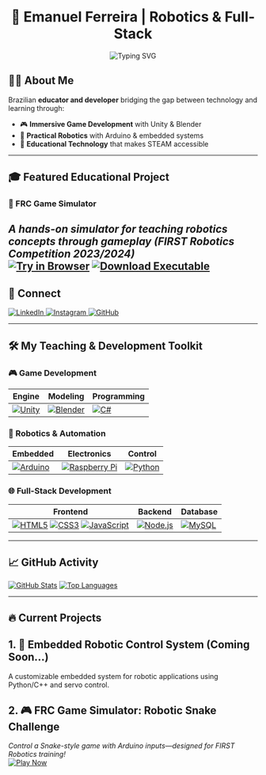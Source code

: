 <h1 align="center"> 🚀 Emanuel Ferreira | Robotics & Full-Stack </h1>

<p align="center">
  <img src="https://readme-typing-svg.herokuapp.com?font=Fira+Code&pause=1000&color=22D3EE&center=true&width=435&lines=Robotics+Developer;Game+Creator;Automation+Enthusiast" alt="Typing SVG">
</p>

## 👨‍🔬 About Me
Brazilian **educator and developer** bridging the gap between technology and learning through:
- 🎮 **Immersive Game Development** with Unity & Blender
- 🤖 **Practical Robotics** with Arduino & embedded systems
- 🏫 **Educational Technology** that makes STEAM accessible
---

## 🎓 Featured Educational Project

### 🤖 FRC Game Simulator
*A hands-on simulator for teaching robotics concepts through gameplay (FIRST Robotics Competition 2023/2024)*  
[![Try in Browser](https://img.shields.io/badge/Web_Build-Playable_Now-2ea44f?style=for-the-badge&logo=unity)](https://emanuelfv.itch.io/frc-game-simulator)
[![Download Executable](https://img.shields.io/badge/Windows-Local_Version-0078D6?style=for-the-badge&logo=windows)](https://github.com/E-manuelfv/FRC-Simulator/releases)
---

## 🔗 Connect  
<p align="left">
  <a href="https://linkedin.com/in/emanuel-ferreira" target="_blank">
    <img src="https://img.shields.io/badge/LinkedIn-0077B5?style=for-the-badge&logo=linkedin&logoColor=white" alt="LinkedIn"/>
  </a>
  <a href="https://instagram.com/e.manuelfv" target="_blank">
    <img src="https://img.shields.io/badge/Instagram-E4405F?style=for-the-badge&logo=instagram&logoColor=white" alt="Instagram"/>
  </a>
  <a href="https://github.com/E-manuelfv" target="_blank">
    <img src="https://img.shields.io/badge/GitHub-100000?style=for-the-badge&logo=github&logoColor=white" alt="GitHub"/>
  </a>
</p>

---

## 🛠️ My Teaching & Development Toolkit

### 🎮 Game Development
| Engine | Modeling | Programming |
|--------|----------|-------------|
| [![Unity](https://skillicons.dev/icons?i=unity)](https://unity.com) | [![Blender](https://skillicons.dev/icons?i=blender)](https://blender.org) | [![C#](https://skillicons.dev/icons?i=cs)](https://docs.microsoft.com/en-us/dotnet/csharp/) |

### 🤖 Robotics & Automation
| Embedded | Electronics | Control |
|----------|-------------|---------|
| [![Arduino](https://skillicons.dev/icons?i=arduino)](https://arduino.cc) | [![Raspberry Pi](https://skillicons.dev/icons?i=raspberrypi)](https://raspberrypi.org) | [![Python](https://skillicons.dev/icons?i=python)](https://python.org) |

### 🌐 Full-Stack Development
| Frontend | Backend | Database |
|----------|---------|----------|
| [![HTML5](https://skillicons.dev/icons?i=html)](https://developer.mozilla.org/en-US/docs/Web/HTML) [![CSS3](https://skillicons.dev/icons?i=css)](https://developer.mozilla.org/en-US/docs/Web/CSS) [![JavaScript](https://skillicons.dev/icons?i=js)](https://javascript.com) | [![Node.js](https://skillicons.dev/icons?i=nodejs)](https://nodejs.org) | [![MySQL](https://skillicons.dev/icons?i=mysql)](https://mysql.com) |

---

## 📈 GitHub Activity

[![GitHub Stats](https://github-readme-stats.vercel.app/api?username=E-manuelfv&show_icons=true&theme=gruvbox&hide_border=true)](https://github.com/E-manuelfv)
[![Top Languages](https://github-readme-stats.vercel.app/api/top-langs/?username=E-manuelfv&layout=compact&theme=gruvbox&hide_border=true)](https://github.com/E-manuelfv)

---

## 🔥 Current Projects  
## 1. 🤖 Embedded Robotic Control System (Coming Soon...)
A customizable embedded system for robotic applications using Python/C++ and servo control.

## 2. 🎮 FRC Game Simulator: Robotic Snake Challenge  
*Control a Snake-style game with Arduino inputs—designed for FIRST Robotics training!*  
[![Play Now](https://img.shields.io/badge/Play_Now-FF7139?style=flat-square&logo=itch.io&logoColor=white)](https://emanuelfv.itch.io/frc-game-simulator)
